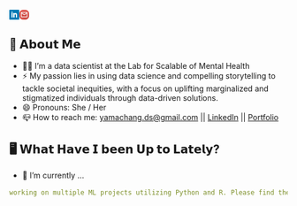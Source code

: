 <!--![Yama (Ya-Wen) Chang, data scientist, mental health researcher](https://github.com/yamachang/yamachang/blob/main/assets/header.png)-->

<!--## Hi, I'm Yama Chang  <img src="https://github.com/sciencepal/sciencepal/blob/master/assets/Hi.gif" width="29px">-->
<a href='https://www.linkedin.com/in/yamachang-ds/'><img align='left' alt="linkedin" src="https://github.com/yamachang/yamachang/blob/main/assets/linkedin_icon.svg" height='18px'/></a>
<a href='mailto:yamachang.ds@gmail.com'><img alt="mailto" src="https://github.com/yamachang/yamachang/blob/main/assets/gmail_icon2.svg" height='18px'/></a>

<!--![visitors](https://visitor-badge-reloaded.herokuapp.com/badge?page_id=yamachang.yamachang&color=00cf00)-->
<!--<a href='https://twitter.com/yama_yawenchang'><img align='left' alt="twitter" src="https://github.com/yamachang/yamachang/blob/main/assets/twitter_icon.svg" height='18px'/></a>--> 

## 🤞 𝗔𝗯𝗼𝘂𝘁 𝗠𝗲
  - 👩‍💻 I’m a data scientist at the Lab for Scalable of Mental Health
  - ⚡ My passion lies in using data science and compelling storytelling to tackle societal inequities, with a focus on uplifting marginalized and stigmatized individuals through data-driven solutions.
  - 😄 Pronouns: She / Her
  - 📪 How to reach me: yamachang.ds@gmail.com || [LinkedIn](https://www.linkedin.com/in/yamachang-ds/) || [Portfolio](https://yamachang.github.io/)

## 🖥️ 𝗪𝗵𝗮𝘁 𝗛𝗮𝘃𝗲 𝗜 𝗯𝗲𝗲𝗻 𝗨𝗽 𝘁𝗼 𝗟𝗮𝘁𝗲𝗹𝘆?
- 🔨 I’m currently ...
  
```yaml
working on multiple ML projects utilizing Python and R. Please find these projects below 👇
```



<!--
**yamachang/yamachang** is a ✨ _special_ ✨ repository because its `README.md` (this file) appears on your GitHub profile.

Here are some ideas to get you started:

- 🔭 I’m currently working on ...
- 🌱 I’m currently learning ...
- 👯 I’m looking to collaborate on ...
- 🤔 I’m looking for help with ...
- 💬 Ask me about ...
- 📫 How to reach me: ...
- 😄 Pronouns: ...
- ⚡ Fun fact: ...

- Font generator: https://qwerty.dev/fancy-font-generator/
- Emoji: https://emojipedia.org/
- image color picker: https://imagecolorpicker.com/
- icon finder: https://www.iconfinder.com/
-->
